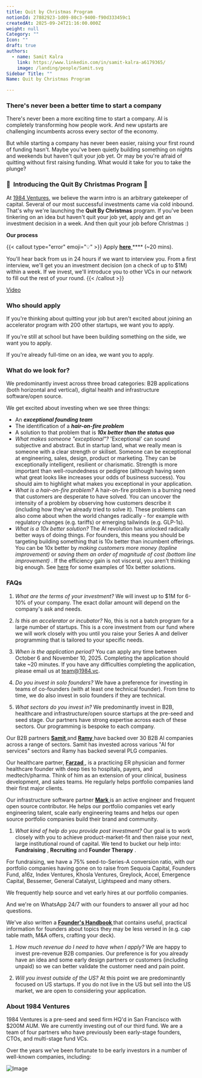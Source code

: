 ```yaml
---
title: Quit by Christmas Program
notionId: 27882923-1d09-80c3-9400-f90d333459c1
createdAt: 2025-09-24T21:16:00.000Z
weight: null
Category: ""
Icon: ""
draft: true
authors:
  - name: Samit Kalra
    link: https://www.linkedin.com/in/samit-kalra-a6179365/
    image: /landing/people/Samit.svg
Sidebar Title: ""
Name: Quit by Christmas Program

---
```




### There's never been a better time to start a company


There's never been a more exciting time to start a company. AI is completely transforming how people work. And new upstarts are challenging incumbents across every sector of the economy.

But while starting a company has never been easier, raising your first round of funding hasn't. Maybe you've been quietly building something on nights and weekends but haven't quit your job yet. Or may be you're afraid of quitting without first raising funding. What would it take for you to take the plunge?

### 🎄  **Introducing the**  **Quit By Christmas**  **Program** 🎄


At [1984 Ventures](/), we believe the warm intro is an arbitrary gatekeeper of capital. Several of our most successful investments came via cold inbound. That's why we're launching the  **Quit By Christmas**  program. If you've been tinkering on an idea but haven't quit your job yet, apply and get an investment decision in a week. And then quit your job before Christmas :) 

 **Our process** 

{{< callout type="error" emoji="💡" >}}
Apply [ **here** ](https://apply.1984.vc/) **** (~20 mins). 

You'll hear back from us in 24 hours if we want to interview you. From a first interview, we'll get you an investment decision (on a check of up to $1M) within a week. If we invest, we'll introduce you to other VCs in our network to fill out the rest of your round. 
{{< /callout >}}


[Video](https://www.loom.com/share/e5030cfed89640988c8f9b947cc1e4d3?sid=6956d63a-e306-42bd-bd22-7d60466938bb)


###  **Who should apply** 


If you're thinking about quitting your job but aren't excited about joining an accelerator program with 200 other startups, we want you to apply.

If you're still at school but have been building something on the side, we want you to apply.

If you're already full-time on an idea, we want you to apply.

###  **What do we look for?** 


We predominantly invest across three broad categories: B2B applications (both horizontal and vertical), digital health and infrastructure software/open source. 

We get excited about investing when we see three things:

- An  ***exceptional founding team*** 
- The identification of a  ***hair-on-fire problem*** 
- A solution to that problem that is  ***10x better than the status quo*** 
-  *What makes someone "exceptional"?* 'Exceptional' can sound subjective and abstract. But in startup land, what we really mean is someone with a clear strength or skillset. Someone can be exceptional at engineering, sales, design, product or marketing. They can be exceptionally intelligent, resilient or charismatic. Strength is more important than well-roundedness or pedigree (although having seen what great looks like increases your odds of business success). You should aim to highlight what makes you exceptional in your application.
-  *What is a hair-on-fire problem?* A hair-on-fire problem is a burning need that customers are desperate to have solved. You can uncover the intensity of a problem by observing how customers describe it (including how they've already tried to solve it). These problems can also come about when the world changes radically - for example with regulatory changes (e.g. tariffs) or emerging tailwinds (e.g. GLP-1s). 
-  *What is a 10x better solution?* The AI revolution has unlocked radically better ways of doing things. For founders, this means you should be targeting building something that is 10x better than incumbent offerings. You can be 10x better by  *making customers more money (topline improvement)*  or  *saving them an order of magnitude of cost (bottom line improvement)* . If the efficiency gain is not visceral, you aren't thinking big enough. See [here](https://samit-kalra.com/blog/how-to-find-a-good-startup-idea) for some examples of 10x better solutions.
###  **FAQs** 


1.  *What are the terms of your investment?* We will invest up to $1M for 6-10% of your company. The exact dollar amount will depend on the company's ask and needs.

1.  *Is this an accelerator or incubator?* No, this is not a batch program for a large number of startups. This is a core investment from our fund where we will work closely with you until you raise your Series A and deliver programming that is tailored to your specific needs.

1.  *When is the application period?* You can apply any time between October 6 and November 10, 2025. Completing the application should take ~20 minutes. If you have any difficulties completing the application, please email us at team@1984.vc. 

1.  *Do you invest in solo founders?* We have a preference for investing in teams of co-founders (with at least one technical founder). From time to time, we do also invest in solo founders if they are technical.

1.  *What sectors do you invest in?* We predominantly invest in B2B, healthcare and infrastructure/open source startups at the pre-seed and seed stage. Our partners have strong expertise across each of these sectors. Our programming is bespoke to each company.

Our B2B partners [ **Samit** ](https://www.linkedin.com/in/samit-kalra-a6179365/) and [ **Ramy** ](https://www.linkedin.com/in/ramyadeeb/) have backed over 30 B2B AI companies across a range of sectors. Samit has invested across various "AI for services" sectors and Ramy has backed several PLG companies.

Our healthcare partner, [ **Farzad** ](https://www.linkedin.com/in/farzadsoleimani/), is a practicing ER physician and former healthcare founder with deep ties to hospitals, payers, and medtech/pharma. Think of him as an extension of your clinical, business development, and sales teams. He regularly helps portfolio companies land their first major clients.

Our infrastructure software partner [ **Mark** ](https://mdp.github.io/) is an active engineer and frequent open source contributor. He helps our portfolio companies vet early engineering talent, scale early engineering teams and helps our open source portfolio companies build their brand and community. 

1.  *What kind of help do you provide post investment?* Our goal is to work closely with you to achieve product-market-fit and then raise your next, large institutional round of capital. We tend to bucket our help into:  **Fundraising** ,  **Recruiting**  and  **Founder Therapy** .

For fundraising, we have a 75% seed-to-Series-A conversion ratio, with our portfolio companies having gone on to raise from Sequoia Capital, Founders Fund, a16z, Index Ventures, Khosla Ventures, Greylock, Accel, Emergence Capital, Bessemer, General Catalyst, Lightspeed and many others.

We frequently help source and vet early hires at our portfolio companies.

And we're on WhatsApp 24/7 with our founders to answer all your ad hoc questions.

We've also written a [ **Founder's Handbook** ](/docs/founders-handbook/) that contains useful, practical information for founders about topics they may be less versed in (e.g. cap table math, M&A offers, crafting your deck).

1.  *How much revenue do I need to have when I apply?* We are happy to invest pre-revenue B2B companies. Our preference is for you already have an idea and some early design partners or customers (including unpaid) so we can better validate the customer need and pain point. 

1.  *Will you invest outside of the US?* At this point we are predominantly focused on US startups. If you do not live in the US but sell into the US market, we are open to considering your application.
###  **About 1984 Ventures** 


1984 Ventures is a pre-seed and seed firm HQ'd in San Francisco with $200M AUM. We are currently investing out of our third fund. We are a team of four partners who have previously been early-stage founders, CTOs, and multi-stage fund VCs.

Over the years we've been fortunate to be early investors in a number of well-known companies, including:

![Image](https://prod-files-secure.s3.us-west-2.amazonaws.com/52e751b5-230f-4649-8c4e-0224e58da4f9/04b4bd06-ed65-4486-b31f-fe52f2f7f7eb/image.png?X-Amz-Algorithm=AWS4-HMAC-SHA256&X-Amz-Content-Sha256=UNSIGNED-PAYLOAD&X-Amz-Credential=ASIAZI2LB466TJHMSXFD%2F20251004%2Fus-west-2%2Fs3%2Faws4_request&X-Amz-Date=20251004T172003Z&X-Amz-Expires=3600&X-Amz-Security-Token=IQoJb3JpZ2luX2VjEMj%2F%2F%2F%2F%2F%2F%2F%2F%2F%2FwEaCXVzLXdlc3QtMiJHMEUCIQDjjLbzyxzk6zwlfzb%2B%2BMt%2B%2FQIqcOPCc36NPfrPja9EFwIgRvgbR47eflqES%2B7aLML2JzAtNnNHTs8HJ1%2Fc37Wt1hAq%2FwMIYRAAGgw2Mzc0MjMxODM4MDUiDJ%2BWct9RaG4Bt90l%2BCrcAzRzsRtBLHtgFMloPyS5%2B4Eulfks8exmDd7j5KzkRsrBKzViE644UUWhkkT66iou7cRspEmYAuqEJyAubVNZ2UqwOk7K1FkED1P8vSf1JA06zWvdO0bqf%2FRyE4pZV16m4t7u752mPt3rS7usq7Oy7Uo8AG5ziVKP%2FVozJLcZsbcHh54J5Qp9BfaLHwX1LGxi1klxRXDGcNY8uAyY05Q8c0y92WHn5wz8fA4UOW%2F6DkUSSJWp46gwZi%2B6CcN0CVWvZY4lxravfS%2FwnBYyHEOcJqo6efG4fmxQRs2vVarJuZv6bopS6Ghoj7kENQQGFE6wiPe3KKLG7r5Lg9QUS1OFsFR1VYvHUJTAPwjP82L4BROY5wccIeXqT9YZca%2BbVTSgT5RF1R4uyF0ic%2BTxKerPhx912%2BKN1nTTWfSzlqW4eloUEQeJefxCXrXmGOP1v5S0KwIMF8e5dUoaeOAKyXoT0tSiK0L%2FJGDs4mzq1%2FP902BP1uRmkh4wep%2BGJkJHcE8%2FHZg3bNL4sVVZOvoF9K43AN%2FNMAv%2FbxNfaDKsHA%2BnzSyXBEo5akCX9OW0pOq92ZPFRJStej3Qi5vLPcH1vLMnZLu4baVSBxpac6bMNMQ3JU4hyft8l1Ugf6jLca7bMPiPhccGOqUBMxMbzIPfCEliftCxKGZyiTuTe%2B1qNCFpzwKPHrLBS4F%2FhbJcUoY6jn2v8PD8fLyIlZIO2WrLcBYBeKYoIBk5mIdyene%2F8zNI3peHfpEIG2ms8HR4kBcYQIMQnOPME8E%2BO2aDK%2Bj6p2qbLXtQn1VGKPY9MRtNO5JzlLazupziv62cZhM0Mc4vG7tuyqd%2Fm0An9RngTTR0OkNwZUYlrQqimUH%2FP1Rl&X-Amz-Signature=f888eea668690e35d51f128e3d3b3cfa29c02ace738d6edb4abb6e0a714e4b85&X-Amz-SignedHeaders=host&x-amz-checksum-mode=ENABLED&x-id=GetObject)

